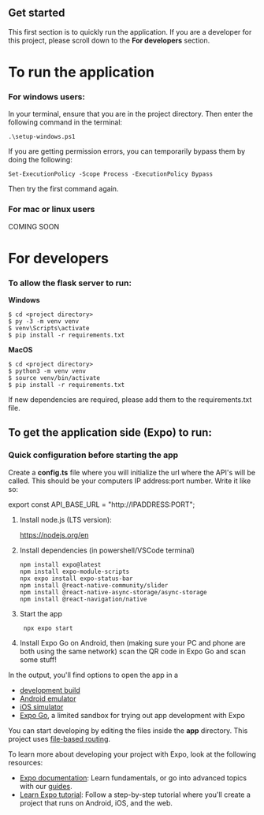 ## Get started
This first section is to quickly run the application.
If you are a developer for this project, please scroll down to the **For developers** section.

# To run the application
### For windows users:
In your terminal, ensure that you are in the project directory. Then enter the following command in the terminal:

```shell
.\setup-windows.ps1
```

If you are getting permission errors, you can temporarily bypass them by doing the following:

```shell
Set-ExecutionPolicy -Scope Process -ExecutionPolicy Bypass
```

Then try the first command again.

### For mac or linux users
COMING SOON


# For developers
### To allow the flask server to run:
**Windows**
```shell
$ cd <project directory>
$ py -3 -m venv venv
$ venv\Scripts\activate
$ pip install -r requirements.txt
```

**MacOS**
```shell
$ cd <project directory>
$ python3 -m venv venv
$ source venv/bin/activate
$ pip install -r requirements.txt
```

If new dependencies are required, please add them to the requirements.txt file.

## To get the application side (Expo) to run:
### Quick configuration before starting the app
Create a **config.ts** file where you will initialize the url where the API's will be called. This should be your computers IP address:port number. Write it like so:

export const API_BASE_URL = "http://IPADDRESS:PORT";

1. Install node.js (LTS version):
   
   https://nodejs.org/en
   

2. Install dependencies (in powershell/VSCode terminal)

   ```
   npm install expo@latest
   npm install expo-module-scripts
   npx expo install expo-status-bar
   npm install @react-native-community/slider
   npm install @react-native-async-storage/async-storage
   npm install @react-navigation/native
   ```

3. Start the app

   ```
    npx expo start
   ```

5. Install Expo Go on Android, then (making sure your PC and phone are both using the same network) scan the QR code in Expo Go and scan some stuff!

In the output, you'll find options to open the app in a

- [development build](https://docs.expo.dev/develop/development-builds/introduction/)
- [Android emulator](https://docs.expo.dev/workflow/android-studio-emulator/)
- [iOS simulator](https://docs.expo.dev/workflow/ios-simulator/)
- [Expo Go](https://expo.dev/go), a limited sandbox for trying out app development with Expo

You can start developing by editing the files inside the **app** directory. This project uses [file-based routing](https://docs.expo.dev/router/introduction).

To learn more about developing your project with Expo, look at the following resources:

- [Expo documentation](https://docs.expo.dev/): Learn fundamentals, or go into advanced topics with our [guides](https://docs.expo.dev/guides).
- [Learn Expo tutorial](https://docs.expo.dev/tutorial/introduction/): Follow a step-by-step tutorial where you'll create a project that runs on Android, iOS, and the web.

